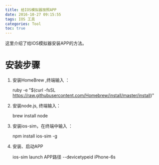 ```yaml
---
title: 给IOS模拟器按照APP
date: 2016-10-27 09:15:55
tags: IOS 工具
categories: Tool
toc: true
---
```


这里介绍了给IOS模拟器安装APP的方法。

<!--more-->
# 安装步骤

1. 安装HomeBrew ,终端输入 ：

	ruby -e "$(curl -fsSL https://raw.githubusercontent.com/Homebrew/install/master/install)"
  
2. 安装node.js, 终端输入：

   brew install node

3. 安装ios-sim，在终端中输入 ：

	 npm install ios-sim -g
	 
4. 安装、启动APP

	ios-sim launch APP路径 --devicetypeid iPhone-6s
	 
	 
	 
